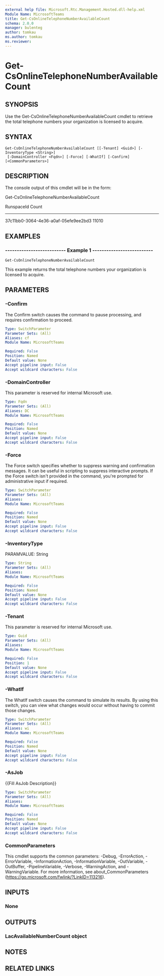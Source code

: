 ```yaml
---
external help file: Microsoft.Rtc.Management.Hosted.dll-help.xml 
Module Name: MicrosoftTeams
title: Get-CsOnlineTelephoneNumberAvailableCount
schema: 2.0.0
manager: bulenteg
author: tomkau
ms.author: tomkau
ms.reviewer:
---
```


# Get-CsOnlineTelephoneNumberAvailableCount

## SYNOPSIS
Use the Get-CsOnlineTelephoneNumberAvailableCount cmdlet to retrieve the total telephone numbers your organization is licensed to acquire.

## SYNTAX
```
Get-CsOnlineTelephoneNumberAvailableCount [[-Tenant] <Guid>] [-InventoryType <String>]
 [-DomainController <Fqdn>] [-Force] [-WhatIf] [-Confirm] [<CommonParameters>]
```

## DESCRIPTION
The console output of this cmdlet will be in the form:

Get-CsOnlineTelephoneNumberAvailableCount

RunspaceId Count

------------- ------

37c11bb0-3064-4e36-a0af-05efe9ee2bd3 11010

## EXAMPLES

### -------------------------- Example 1 --------------------------
```
Get-CsOnlineTelephoneNumberAvailableCount
```

This example returns the total telephone numbers your organization is licensed to acquire.


## PARAMETERS

### -Confirm
The Confirm switch causes the command to pause processing, and requires confirmation to proceed.

```yaml
Type: SwitchParameter
Parameter Sets: (All)
Aliases: cf
Module Name: MicrosoftTeams

Required: False
Position: Named
Default value: None
Accept pipeline input: False
Accept wildcard characters: False
```

### -DomainController
This parameter is reserved for internal Microsoft use.

```yaml
Type: Fqdn
Parameter Sets: (All)
Aliases: DC
Module Name: MicrosoftTeams

Required: False
Position: Named
Default value: None
Accept pipeline input: False
Accept wildcard characters: False
```

### -Force
The Force switch specifies whether to suppress warning and confirmation messages.
It can be useful in scripting to suppress interactive prompts.
If the Force switch isn't provided in the command, you're prompted for administrative input if required.

```yaml
Type: SwitchParameter
Parameter Sets: (All)
Aliases: 
Module Name: MicrosoftTeams

Required: False
Position: Named
Default value: None
Accept pipeline input: False
Accept wildcard characters: False
```

### -InventoryType
PARAMVALUE: String

```yaml
Type: String
Parameter Sets: (All)
Aliases: 
Module Name: MicrosoftTeams

Required: False
Position: Named
Default value: None
Accept pipeline input: False
Accept wildcard characters: False
```

### -Tenant
This parameter is reserved for internal Microsoft use.

```yaml
Type: Guid
Parameter Sets: (All)
Aliases: 
Module Name: MicrosoftTeams

Required: False
Position: 1
Default value: None
Accept pipeline input: False
Accept wildcard characters: False
```

### -WhatIf
The WhatIf switch causes the command to simulate its results.
By using this switch, you can view what changes would occur without having to commit those changes.

```yaml
Type: SwitchParameter
Parameter Sets: (All)
Aliases: wi
Module Name: MicrosoftTeams

Required: False
Position: Named
Default value: None
Accept pipeline input: False
Accept wildcard characters: False
```

### -AsJob
{{Fill AsJob Description}}

```yaml
Type: SwitchParameter
Parameter Sets: (All)
Aliases: 
Module Name: MicrosoftTeams

Required: False
Position: Named
Default value: None
Accept pipeline input: False
Accept wildcard characters: False
```

### CommonParameters
This cmdlet supports the common parameters: -Debug, -ErrorAction, -ErrorVariable, -InformationAction, -InformationVariable, -OutVariable, -OutBuffer, -PipelineVariable, -Verbose, -WarningAction, and -WarningVariable. For more information, see about_CommonParameters (https://go.microsoft.com/fwlink/?LinkID=113216).

## INPUTS

### None

## OUTPUTS

### LacAvailableNumberCount object

## NOTES

## RELATED LINKS

